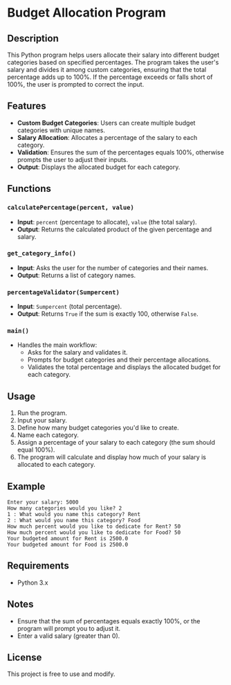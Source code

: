 # Budget Allocation Program

## Description
This Python program helps users allocate their salary into different budget categories based on specified percentages. The program takes the user's salary and divides it among custom categories, ensuring that the total percentage adds up to 100%. If the percentage exceeds or falls short of 100%, the user is prompted to correct the input.

## Features
- **Custom Budget Categories**: Users can create multiple budget categories with unique names.
- **Salary Allocation**: Allocates a percentage of the salary to each category.
- **Validation**: Ensures the sum of the percentages equals 100%, otherwise prompts the user to adjust their inputs.
- **Output**: Displays the allocated budget for each category.

## Functions

### `calculatePercentage(percent, value)`
- **Input**: `percent` (percentage to allocate), `value` (the total salary).
- **Output**: Returns the calculated product of the given percentage and salary.

### `get_category_info()`
- **Input**: Asks the user for the number of categories and their names.
- **Output**: Returns a list of category names.

### `percentageValidator(Sumpercent)`
- **Input**: `Sumpercent` (total percentage).
- **Output**: Returns `True` if the sum is exactly 100, otherwise `False`.

### `main()`
- Handles the main workflow:
  - Asks for the salary and validates it.
  - Prompts for budget categories and their percentage allocations.
  - Validates the total percentage and displays the allocated budget for each category.

## Usage
1. Run the program.
2. Input your salary.
3. Define how many budget categories you'd like to create.
4. Name each category.
5. Assign a percentage of your salary to each category (the sum should equal 100%).
6. The program will calculate and display how much of your salary is allocated to each category.

## Example
```
Enter your salary: 5000
How many categories would you like? 2
1 : What would you name this category? Rent
2 : What would you name this category? Food
How much percent would you like to dedicate for Rent? 50
How much percent would you like to dedicate for Food? 50
Your budgeted amount for Rent is 2500.0
Your budgeted amount for Food is 2500.0
```

## Requirements
- Python 3.x

## Notes
- Ensure that the sum of percentages equals exactly 100%, or the program will prompt you to adjust it.
- Enter a valid salary (greater than 0).

## License
This project is free to use and modify.